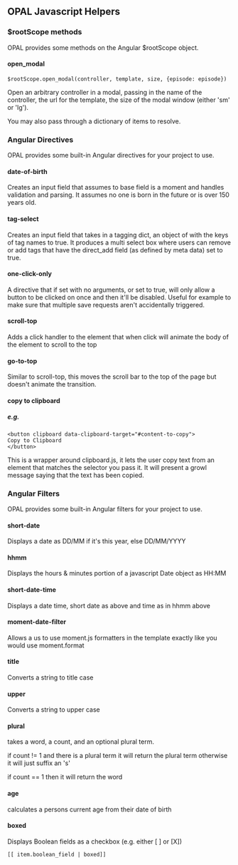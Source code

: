 ## OPAL Javascript Helpers

### $rootScope methods

OPAL provides some methods on the Angular $rootScope object.

#### open_modal

    $rootScope.open_modal(controller, template, size, {episode: episode})

Open an arbitrary controller in a modal, passing in the name of the controller,
the url for the template, the size of the modal window (either 'sm' or 'lg').

You may also pass through a dictionary of items to resolve.

### Angular Directives

OPAL provides some built-in Angular directives for your project to use.

#### date-of-birth

Creates an input field that assumes to base field is a moment and handles validation and parsing. It assumes no one is born in the future or is over 150 years old.

#### tag-select
Creates an input field that takes in a tagging dict, an object of with the keys of tag names to true. It produces a multi select box where users can remove or add tags that have the direct_add field
(as defined by meta data) set to true.


#### one-click-only

A directive that if set with no arguments, or set to true, will only allow a button to be
clicked on once and then it'll be disabled. Useful for example to make sure that multiple save requests aren't
accidentally triggered.

#### scroll-top

Adds a click handler to the element that when click will animate the body of the element to scroll to the top

#### go-to-top

Similar to scroll-top, this moves the scroll bar to the top of the page but doesn't animate the transition.

#### copy to clipboard

##### e.g.
    <button clipboard data-clipboard-target="#content-to-copy">
    Copy to Clipboard
    </button>

This is a wrapper around clipboard.js, it lets the user copy text from an element that matches the selector you pass it. It will present a growl message saying that the text has been
copied.

### Angular Filters

OPAL provides some built-in Angular filters for your project to use.

#### short-date

Displays a date as DD/MM if it's this year, else DD/MM/YYYY

#### hhmm

Displays the hours & minutes portion of a javascript Date object as HH:MM

#### short-date-time

Displays a date time, short date as above and time as in hhmm above

#### moment-date-filter

Allows a us to use moment.js formatters in the template exactly like you would use moment.format

#### title

Converts a string to title case

#### upper

Converts a string to upper case

#### plural

takes a word, a count, and an optional plural term.

if count != 1 and there is a plural term it will return the plural term otherwise it will just suffix an 's'

if count == 1 then it will return the word

#### age

calculates a persons current age from their date of birth

#### boxed

Displays Boolean fields as a checkbox (e.g. either [ ] or [X])

    [[ item.boolean_field | boxed]]
